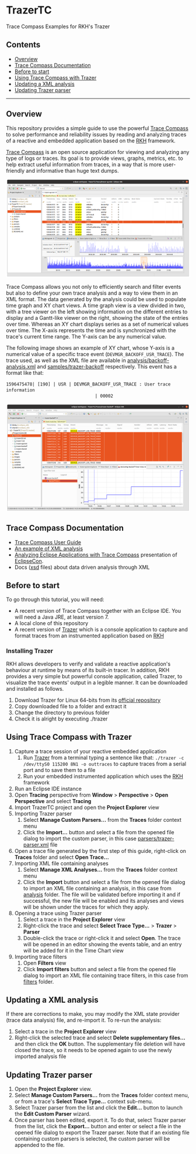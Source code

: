 # TrazerTC
Trace Compass Examples for RKH's Trazer

## Contents
- [Overview](#overview)
- [Trace Compass Documentation](#trace-compass-documentation)
- [Before to start](#before-to-start)
- [Using Trace Compass with Trazer](#using-trace-compass-with-trazer)
- [Updating a XML analysis](#updating-a-xml-analysis)
- [Updating Trazer parser](#updating-trazer-parser)
------------------------------------------------------------------------------
## Overview
This repository provides a simple guide to use the powerful [Trace Compass](https://www.eclipse.org/tracecompass/) to solve performance and reliability issues by reading and analyzing traces of a reactive and embedded application based on the [RKH](https://github.com/vortexmakes/RKH) framework.

[Trace Compass](https://www.eclipse.org/tracecompass/) is an open source application for viewing and analyzing any type of logs or traces. Its goal is to provide views, graphs, metrics, etc. to help extract useful information from traces, in a way that is more user-friendly and informative than huge text dumps. 

![Trace Compass parsing Trazer ouput](images/tc.png)

Trace Compass allows you not only to efficiently search and filter events but also to define your own trace analysis and a way to view 
them in an XML format. The data generated by the analysis could be used to populate time graph and XY chart views. A time graph view is a view divided in two, 
with a tree viewer on the left showing information on the different entries to display and a Gantt-like viewer on the right, showing the state of the entries 
over time. Whereas an XY chart displays series as a set of numerical values over time. The X-axis represents the time and is synchronized with the trace's 
current time range. The Y-axis can be any numerical value.

The following image shows an example of XY chart, whose Y-axis is a numerical value of a specific trace 
event (`DEVMGR_BACKOFF_USR_TRACE`). The trace used, as well as the XML file are available 
in [analysis/backoff-analysis.xml](analysis/backoff-analysis.xml) and [samples/trazer-backoff](samples/trazer-backoff) respectively. 
This event has a format like that:
``` 
1596475478| [190] | USR | DEVMGR_BACKOFF_USR_TRACE : User trace information
                                  | 00002
```

![Trace Compass data analisys](images/tc-backoff.png)

## Trace Compass Documentation
- [Trace Compass User Guide](https://archive.eclipse.org/tracecompass/doc/stable/org.eclipse.tracecompass.doc.user/User-Guide.html)
- [An example of XML analysis](https://github.com/lihui7115/xml-analysis-example)
- [Analyzing Eclipse Applications with Trace Compass](https://www.eclipsecon.org/na2015/sites/default/files/slides/EclipseConAmerica2015.pdf) presentation 
of [EclipseCon](https://www.eclipsecon.org).
- Docs ([xsd](https://github.com/tracecompass/tracecompass/tree/master/tmf/org.eclipse.tracecompass.tmf.analysis.xml.core/src/org/eclipse/tracecompass/tmf/analysis/xml/core/module) files) about data driven analysis through XML 

## Before to start
To go through this tutorial, you will need:
- A recent version of Trace Compass together with an Eclipse IDE. You will need a Java JRE, at least version 7.
- A local clone of this repository
- A recent version of [Trazer](https://github.com/vortexmakes/Trazer/releases) which is a console application to capture and format 
traces from an instrumented application based on [RKH](https://github.com/vortexmakes/RKH)

### Installing Trazer
RKH allows developers to verify and validate a reactive application's behaviour at runtime by means of its built-in tracer. In addition, RKH provides a very simple but powerful console application, called Trazer, to visualize the trace events' output in a legible manner. It can be downloaded and installed as follows.

1.  Download Trazer for Linux 64-bits from its [official repository](https://github.com/vortexmakes/Trazer/releases/download/3.2/RC_trazer_3_2_lnx64b.tar.gz)
2.  Copy downloaded file to a folder and extract it
3.  Change the directory to previous folder
4.  Check it is alright by executing ./trazer

## Using Trace Compass with Trazer
1. Capture a trace session of your reactive embedded application
    1. Run [Trazer](https://vortexmakes.com/rkh/trazer.html) from a terminal typing a sentence like that: `./trazer -c /dev/ttyS0 115200 8N1 -o outtraces` to capture traces from a serial port and to save them to a file
    2. Run your embedded instrumented application which uses the [RKH](https://github.com/vortexmakes/RKH) framework
1. Run an Eclipse IDE instance
2. Open __Tracing__ perspective from __Window__ > __Perspective__ > __Open Perspective__ and select __Tracing__
3. Import TrazerTC project and open the __Project Explorer__ view
4. Importing Trazer parser
    1. Select __Manage Custom Parsers...__ from the __Traces__ folder context menu
    2. Click the __Import...__ button and select a file from the opened file dialog to import the custom parser, in this case 
    [parsers/trazer-parser.xml](https://github.com/vortexmakes/TrazerTC/blob/master/parsers/trazer-parser.xml) file
4. Open a trace file generated by the first step of this guide, right-click on __Traces__ folder and select __Open Trace...__
5. Importing XML file containing analyses
    1. Select __Manage XML Analyses...__ from the __Traces__ folder context menu
    2. Click the __Import__ button and select a file from the opened file dialog to import an XML file containing an analysis, in this case from
    [analysis](https://github.com/vortexmakes/TrazerTC/blob/master/analysis) folder. The file will be validated before importing it and if successful, 
    the new file will be enabled and its analyses and views will be shown under the traces for which they apply.
6. Opening a trace using Trazer parser
    1. Select a trace in the __Project Explorer__ view
    2. Right-click the trace and select __Select Trace Type...__ > __Trazer__ > __Parser__
    3. Double-click the trace or right-click it and select __Open__. The trace will be opened in an editor showing the events table, and an entry will 
    be added for it in the Time Chart view
7. Importing trace filters
    1. Open __Filters__ view
    2. Click __Import filters__ button and select a file from the opened file dialog to import an XML file containing trace filters, in this case from
    [filters](https://github.com/vortexmakes/TrazerTC/blob/master/filters) folder.

## Updating a XML analysis
If there are corrections to make, you may modify the XML state provider (trace data analysis) file, and re-import it. To re-run the analysis:
1. Select a trace in the __Project Explorer__ view
2. Right-click the selected trace and select __Delete supplementary files...__ and then click the __OK__ button. The supplementary file deletion will
have closed the trace, so it needs to be opened again to use the newly imported analysis file

## Updating Trazer parser
1. Open the __Project Explorer__ view.
2. Select __Manage Custom Parsers...__ from the __Traces__ folder context menu, or from a trace's __Select Trace Type...__ context sub-menu.
3. Select Trazer parser from the list and click the __Edit...__ button to launch the __Edit Custom Parser__ wizard.
4. Once parser has been edited, export it. To do that, select Trazer parser from the list, click the __Export...__ button and enter or select a file in the opened file dialog to export the Trazer parser. Note that if an existing file containing custom parsers is selected, the custom parser will be appended to the file. 
